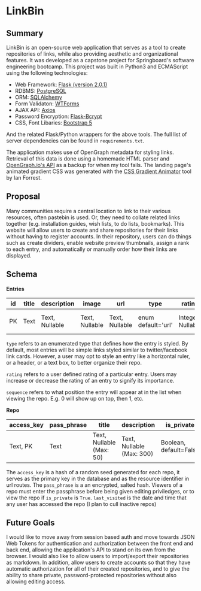 # LinkBin
## Summary

LinkBin is an open-source web application that serves as a tool to create repositories of links, while also providing aesthetic and organizational features. It was developed as a capstone project for Springboard's software engineering bootcamp. This project was built in Python3 and ECMAScript using the following technologies:

* Web Framework: [Flask (version 2.0.1)](https://flask.palletsprojects.com/en/2.0.x/)
* RDBMS: [PostgreSQL](https://www.postgresql.org/)
* ORM: [SQLAlchemy](https://www.sqlalchemy.org/)
* Form Validaton: [WTForms](https://wtforms.readthedocs.io/en/2.3.x/)
* AJAX API: [Axios](https://github.com/axios/axios)
* Password Encryption: [Flask-Bcrypt](https://flask-bcrypt.readthedocs.io/en/latest/)
* CSS, Font Libaries: [Bootstrap 5](https://getbootstrap.com/)

And the related Flask/Python wrappers for the above tools. The full list of server dependencies can be found in `requirements.txt`.

The application makes use of OpenGraph metadata for styling links. Retrieval of this data is done using a homemade HTML parser and [OpenGraph.io's API](https://www.opengraph.io/) as a backup for when my tool fails. The landing page's animated gradient CSS was generated with the [CSS Gradient Animator](https://www.gradient-animator.com/) tool by Ian Forrest.


## Proposal
Many communities require a central location to link to their various resources, often pastebin is used. Or, they need to collate related links together (e.g. installation guides, wish lists, to do lists, bookmarks). This website will allow users to create and share repositories for their links without having to register accounts. In their repository, users can do things such as create dividers, enable website preview thumbnails, assign a rank to each entry, and automatically or manually order how their links are displayed.

## Schema

__Entries__

| id | title | description | image | url | type | rating | sequence | repo_access_key |
--- | --- | --- | --- | --- | --- | --- | --- | ---
| PK | Text | Text, Nullable | Text, Nullable | Text, Nullable | enum default='url' | Integer, Nullable | Integer, Nullable | Text FK(repo.access_key), OD=Cascade |

`type` refers to an enumerated type that defines how the entry is styled. By default, most entries will be simple links styled similar to twitter/facebook link cards. However, a user may opt to style an entry like a horizontal ruler, or a header, or a text box, to better organize their repo.

`rating` refers to a user defined rating of a particular entry. Users may increase or decrease the rating of an entry to signify its importance.

`sequence` refers to what position the entry will appear at in the list when viewing the repo. E.g. 0 will show up on top, then 1, etc. 

__Repo__

| access_key | pass_phrase | title | description | is_private | last_visited | 
--- | --- | --- | --- | --- | --- 
| Text, PK | Text | Text, Nullable (Max: 50) | Text, Nullable (Max: 300) | Boolean, default=False | Date, default=Creation time |

The `access_key` is a hash of a random seed generated for each repo, it serves as the primary key in the database and as the resource identifier in url routes.
The `pass_phrase` is a an encrypted, salted hash. Viewers of a repo must enter the passphrase before being given editing priviledges, or to view the repo if `is_private` is `True`.
`last_visited` is the date and time that any user has accessed the repo (I plan to cull inactive repos)


## Future Goals
I would like to move away from session based auth and move towards JSON Web Tokens for authentication and authorization between the front end and back end, allowing the appilcation's API to stand on its own from the browser. I would also like to allow users to import/export their repositories as markdown. In addition, allow users to create accounts so that they have automatic authorization for all of their created repositories, and to give the ability to share private, password-protected repositories without also allowing editing access.
